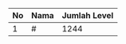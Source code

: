 | No | Nama            | Jumlah Level |
|----|-----------------|--------------|
| 1  | #    |    1244        |

